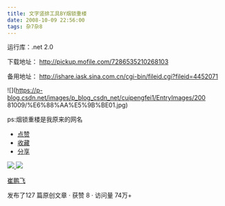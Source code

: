 ```yaml
---
title: 文字竖排工具BY烟锁重楼
date: 2008-10-09 22:56:00
tags: 杂7杂8
---
```

运行库：.net 2.0

下载地址： [ http://pickup.mofile.com/7286535210268103
](http://pickup.mofile.com/7286535210268103)

备用地址： [ http://ishare.iask.sina.com.cn/cgi-bin/fileid.cgi?fileid=4452071
](http://ishare.iask.sina.com.cn/cgi-bin/fileid.cgi?fileid=4452071)

![](https://p-blog.csdn.net/images/p_blog_csdn_net/cuipengfei1/EntryImages/200
81009/%E6%88%AA%E5%9B%BE01.jpg)

ps:烟锁重楼是我原来的网名  

  * [ 点赞  ](javascript:;)
  * [ 收藏  ](javascript:;)
  * [ 分享 ](javascript:;)

[ ![](https://profile.csdnimg.cn/5/2/5/3_cuipengfei1)
![](https://g.csdnimg.cn/static/user-reg-year/1x/11.png)
](https://blog.csdn.net/cuipengfei1)

[ 崔鹏飞 ](https://blog.csdn.net/cuipengfei1)

发布了127 篇原创文章  ·  获赞 8  ·  访问量 74万+

